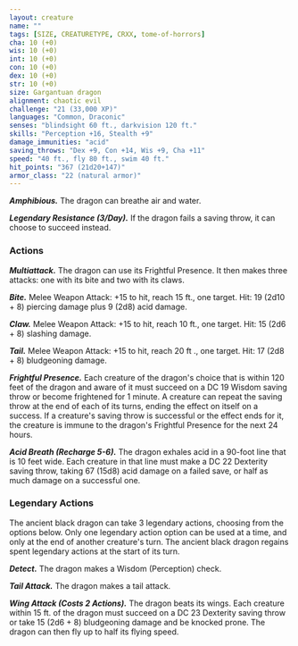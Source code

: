 ```yaml
---
layout: creature
name: ""
tags: [SIZE, CREATURETYPE, CRXX, tome-of-horrors]
cha: 10 (+0)
wis: 10 (+0)
int: 10 (+0)
con: 10 (+0)
dex: 10 (+0)
str: 10 (+0)
size: Gargantuan dragon
alignment: chaotic evil
challenge: "21 (33,000 XP)"
languages: "Common, Draconic"
senses: "blindsight 60 ft., darkvision 120 ft."
skills: "Perception +16, Stealth +9"
damage_immunities: "acid"
saving_throws: "Dex +9, Con +14, Wis +9, Cha +11"
speed: "40 ft., fly 80 ft., swim 40 ft."
hit_points: "367 (21d20+147)"
armor_class: "22 (natural armor)"
---
```


***Amphibious.*** The dragon can breathe air and water.

***Legendary Resistance (3/Day).*** If the dragon fails a saving throw, it can choose to succeed instead.

### Actions

***Multiattack.*** The dragon can use its Frightful Presence. It then makes three attacks: one with its bite and two with its claws.

***Bite.*** Melee Weapon Attack: +15 to hit, reach 15 ft., one target. Hit: 19 (2d10 + 8) piercing damage plus 9 (2d8) acid damage.

***Claw.*** Melee Weapon Attack: +15 to hit, reach 10 ft., one target. Hit: 15 (2d6 + 8) slashing damage.

***Tail.*** Melee Weapon Attack: +15 to hit, reach 20 ft ., one target. Hit: 17 (2d8 + 8) bludgeoning damage.

***Frightful Presence.*** Each creature of the dragon's choice that is within 120 feet of the dragon and aware of it must succeed on a DC 19 Wisdom saving throw or become frightened for 1 minute. A creature can repeat the saving throw at the end of each of its turns, ending the effect on itself on a success. If a creature's saving throw is successful or the effect ends for it, the creature is immune to the dragon's Frightful Presence for the next 24 hours.

***Acid Breath (Recharge 5-6).*** The dragon exhales acid in a 90-foot line that is 10 feet wide. Each creature in that line must make a DC 22 Dexterity saving throw, taking 67 (15d8) acid damage on a failed save, or half as much damage on a successful one.

### Legendary Actions

The ancient black dragon can take 3 legendary actions, choosing from the options below. Only one legendary action option can be used at a time, and only at the end of another creature's turn. The ancient black dragon regains spent legendary actions at the start of its turn.

***Detect.*** The dragon makes a Wisdom (Perception) check.

***Tail Attack.*** The dragon makes a tail attack.

***Wing Attack (Costs 2 Actions).*** The dragon beats its wings. Each creature within 15 ft. of the dragon must succeed on a DC 23 Dexterity saving throw or take 15 (2d6 + 8) bludgeoning damage and be knocked prone. The dragon can then fly up to half its flying speed.
